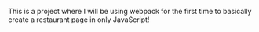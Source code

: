 This is a project where I will be using webpack for the first time to basically create a restaurant page in only JavaScript!